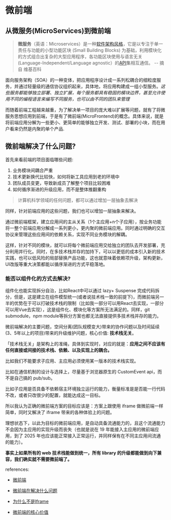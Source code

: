 # 微前端

## 从微服务(MicroServices)到微前端

> **微服务**（英语：Microservices）是一种[软件架构风格](https://zh.wikipedia.org/wiki/软件架构)，它是以专注于单一责任与功能的小型功能区块 (Small Building Blocks) 为基础，利用模块化的方式组合出复杂的大型应用程序，各功能区块使用与语言无关 (Language-Independent/Language agnostic）的[API](https://zh.wikipedia.org/wiki/应用程序接口)集相互通信。  -- 摘自 维基百科

面向服务架构（SOA）的一种变体，把应用程序设计成一系列松耦合的细粒度服务，并通过轻量级的通信协议组织起来，具体地，将应用构建成一组小型服务。*这些服务都能够独立部署、独立扩展，每个服务都具有稳固的模块边界，甚至允许使用不同的编程语言来编写不同服务，也可以由不同的团队来管理*

而随着前端工程越来越重，为了解决单一项目的庞大难以扩展等问题，就有了将微服务思想应用到前端，于是有了微前端(MicroFrontend)的概念。具体来说，就是将前端应用分解为一些更小、更简单的能够独立开发、测试、部署的小块，而在用户看来仍然是内聚的单个产品.

## 微前端解决了什么问题?

首先来看前端的项目面临哪些问题:

1. 业务模块间耦合严重
2. 技术更新换代比较快，如何将新工具应用到老的环境中
3. 团队成员变更，导致新成员了解整个项目比较困难
4. 如何循序渐进的升级应用，而不是整体推翻重构

> 计算机科学领域的任何问题，都可以通过增加一层抽象去解决

同样，针对前端应用的这些问题，我们也可以增加一层抽象来解决。

通过微前端框架，建立应用间的主从关系（1个主应用+n个子应用），按业务功能将一整个前端应用分解成一系列更小，更内聚的微前端应用。同时通过明确的交互协议来管理这些应用间的依赖关系，实现不同业务模块的解耦。

这样，针对不同的模块，就可以将每个微前端应用交给独立的团队去开发部署，充分利用并行化。同时，在多技术栈并存的加持下，可以以更低的成本引入新的技术实践，也可以低风险的局部替换产品功能，这也就意味着依赖项升级，架构更新，UI改版等重大决策都能以循序渐进的方式平稳落地。

### 能否以组件化的方式去解决?

组件化也能实现拆分自治，比如React中可以通过 lazy+ Suspense 完成代码拆分，但是，这是建立在组件模型统一(或者说技术栈一致的前提下)，而微前端另一半的优势在于可以打破技术栈的限制（比如我一部分可以用React去实现，一部分可以用Vue去实现），这是组件化、模块化等方案所无法满足的。同样，git submodule，npm module等拆分方案也都无法直接提供多技术栈并存的能力。



微前端解决的主要问题，空间分离(团队规模变大)带来的协作问题以及时间延续(3、5年以上的项目)带来的升级维护问题，核心价值: **技术栈无关**。

「技术栈无关」是架构上的准绳，具体到实现时，对应的就是：**应用之间不应该有任何直接或间接的技术栈、依赖、以及实现上的耦合。**

比如我们不能要求子应用、主应用必须使用某一版本的技术栈实现。

比如在通信机制的设计与选择上，尽量基于浏览器原生的 CustomEvent api，而不是自己搞的 pub/sub。

比如子应用是否具备不依赖宿主环境独立运行的能力，衡量标准是是否能一行代码不改，或者只改很少的配置，就能达成这一目标。

所以我认为正确的微前端方案的目标应该是：方案上跟使用 iframe 做微前端一样简单，同时又解决了 iframe 带来的各种体验上的问题。

理想状态下，以此为目标的微前端应用，是自动具备流通能力的，且这个流通能力不会因为主应用的实现升级而丧失（也就是说在 19 年能接入主应用的微前端应用，到了 2025 年也应该能正常接入正常运行，并同样保有在不同主应用间流通的能力）。

**事实上如果所有的 web 技术栈能做到统一，所有 library 的升级都能做到向下兼容，我们确实就不需要微前端了。**



references:

- [微前端](http://www.ayqy.net/blog/micro-frontends/)

- [微前端在解决什么问题](https://juejin.cn/post/6844904023082926094)

- [为什么不是Iframe](https://www.yuque.com/kuitos/gky7yw/gesexv)

- [微前端的核心价值](https://www.yuque.com/kuitos/gky7yw/rhduwc)

